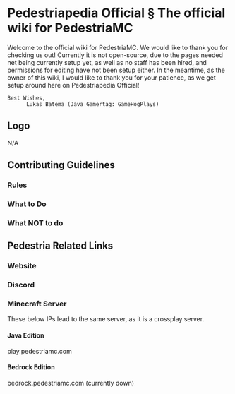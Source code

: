# Pedestriapedia Official § The official wiki for PedestriaMC
Welcome to the official wiki for PedestriaMC. We would like to thank you for checking us out! Currently it is not open-source, due to the pages needed net being currently setup yet, as well as no staff has been hired, and permissions for editing have not been setup either. In the meantime, as the owner of this wiki, I would like to thank you for your patience, as we get setup around here on Pedestriapedia Official!

    Best Wishes,
          Lukas Batema (Java Gamertag: GameHogPlays)


## Logo
N/A


## Contributing Guidelines
### Rules


### What to Do


### What NOT to do



## Pedestria Related Links
### Website


### Discord


### Minecraft Server
These below IPs lead to the same server, as it is a crossplay server.

#### Java Edition
play.pedestriamc.com

#### Bedrock Edition
bedrock.pedestriamc.com (currently down)
